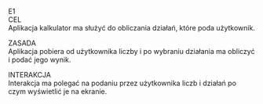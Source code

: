 E1 <br>
CEL <br>
Aplikacja kalkulator ma służyć do obliczania działań, które poda użytkownik.

ZASADA <br>
Aplikacja pobiera od użytkownika liczby i po wybraniu działania ma obliczyć i podać jego wynik.

INTERAKCJA <br>
Interakcja ma polegać na podaniu przez użytkownika liczb i działań po czym wyświetlić je na ekranie.
